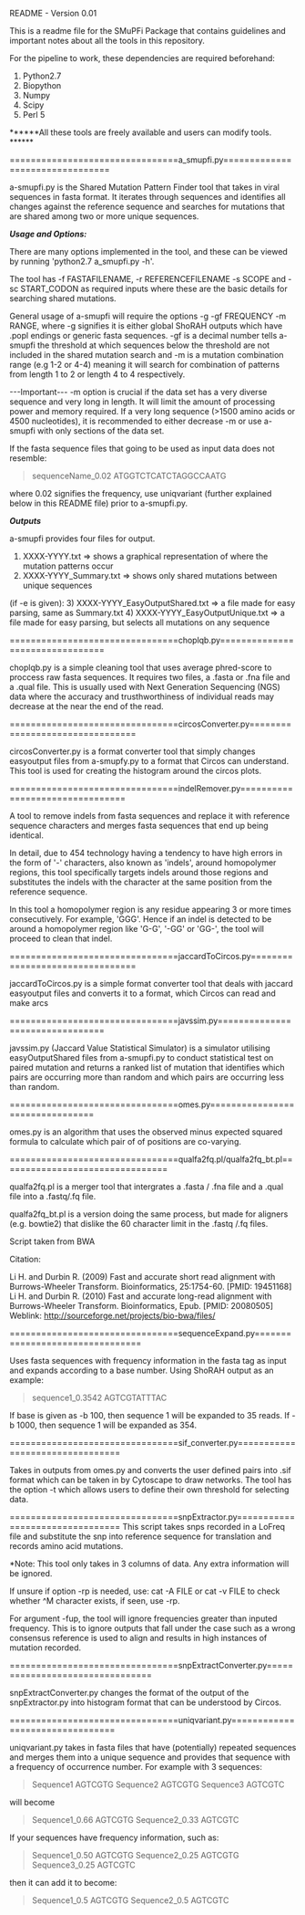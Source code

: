 README - Version 0.01

This is a readme file for the SMuPFi Package that contains guidelines and important notes about
all the tools in this repository.

For the pipeline to work, these dependencies are required beforehand:

1) Python2.7
2) Biopython
3) Numpy
4) Scipy
5) Perl 5

******All these tools are freely available and users can modify tools. ******

================================a_smupfi.py================================

a-smupfi.py is the Shared Mutation Pattern Finder tool that takes in viral sequences in
fasta format. It iterates through sequences and identifies all changes against the 
reference sequence and searches for mutations that are shared among two or more unique
sequences.

***Usage and Options:***

There are many options implemented in the tool, and these can be viewed by running 
'python2.7 a_smupfi.py -h'.

The tool has -f FASTAFILENAME, -r REFERENCEFILENAME -s SCOPE and -sc START_CODON as
required inputs where these are the basic details for searching shared mutations.

General usage of a-smupfi will require the options -g -gf FREQUENCY -m RANGE, where
-g signifies it is either global ShoRAH outputs which have .popl endings or generic fasta 
sequences. -gf is a decimal number tells a-smupfi the threshold at which sequences 
below the threshold are not included in the shared mutation search and -m is a 
mutation combination range (e.g 1-2 or 4-4) meaning it will search for combination 
of patterns from length 1 to 2 or length 4 to 4 respectively. 

---Important---
-m option is crucial if the data set has a very diverse sequence and very long in 
length. It will limit the amount of processing power and memory required. If a very long
sequence (>1500 amino acids or 4500 nucleotides), it is recommended to either decrease -m
or use a-smupfi with only sections of the data set.

If the fasta sequence files that going to be used as input data does not resemble:

>sequenceName_0.02
ATGGTCTCATCTAGGCCAATG

where 0.02 signifies the frequency, use uniqvariant (further explained below in this
README file) prior to a-smupfi.py.

***Outputs***

a-smupfi provides four files for output.

1) XXXX-YYYY.txt => shows a graphical representation of where the mutation patterns occur
2) XXXX-YYYY_Summary.txt => shows only shared mutations between unique sequences

(if -e is given):
3) XXXX-YYYY_EasyOutputShared.txt => a file made for easy parsing, same as Summary.txt
4) XXXX-YYYY_EasyOutputUnique.txt => a file made for easy parsing, but selects all mutations
                                     on any sequence

================================choplqb.py================================

choplqb.py is a simple cleaning tool that uses average phred-score to proccess raw fasta
sequences. It requires two files, a .fasta or .fna file and a .qual file. This is usually
used with Next Generation Sequencing (NGS) data where the accuracy and trusthworthiness
of individual reads may decrease at the near the end of the read.

================================circosConverter.py================================

circosConverter.py is a format converter tool that simply changes easyoutput files from
a-smupfy.py to a format that Circos can understand. This tool is used for creating the
histogram around the circos plots.

================================indelRemover.py================================

A tool to remove indels from fasta sequences and replace it with reference sequence
characters and merges fasta sequences that end up being identical.

In detail, due to 454 technology having a tendency to have high errors in the form of 
'-' characters, also known as 'indels', around homopolymer regions, this tool specifically
targets indels around those regions and substitutes the indels with the character at 
the same position from the reference sequence.

In this tool a homopolymer region is any residue appearing 3 or more times consecutively.
For example, 'GGG'. Hence if an indel is detected to be around a homopolymer region like
'G-G', '-GG' or 'GG-', the tool will proceed to clean that indel.

================================jaccardToCircos.py================================

jaccardToCircos.py is a simple format converter tool that deals with jaccard easyoutput 
files and converts it to a format, which Circos can read and make arcs

================================javssim.py================================

javssim.py (Jaccard Value Statistical Simulator) is a simulator utilising easyOutputShared 
files from a-smupfi.py to conduct statistical test on paired mutation and returns a ranked list
of mutation that identifies which pairs are occurring more than random and which pairs are
occurring less than random.

================================omes.py================================

omes.py is an algorithm that uses the observed minus expected squared formula to calculate which
pair of of positions are co-varying.

================================qualfa2fq.pl/qualfa2fq_bt.pl================================

qualfa2fq.pl is a merger tool that intergrates a .fasta / .fna file and a .qual file into a
.fastq/.fq file.

qualfa2fq_bt.pl is a version doing the same process, but made for aligners (e.g. bowtie2) 
that dislike the 60 character limit in the .fastq /.fq files.

Script taken from BWA

Citation:

Li H. and Durbin R. (2009) Fast and accurate short read alignment with Burrows-Wheeler Transform. Bioinformatics, 25:1754-60. [PMID: 19451168] 
Li H. and Durbin R. (2010) Fast and accurate long-read alignment with Burrows-Wheeler Transform. Bioinformatics, Epub. [PMID: 20080505] 
Weblink: http://sourceforge.net/projects/bio-bwa/files/

================================sequenceExpand.py================================

Uses fasta sequences with frequency information in the fasta tag as input and expands
according to a base number. Using ShoRAH output as an example:

>sequence1_0.3542
AGTCGTATTTAC

If base is given as -b 100, then sequence 1 will be expanded to 35 reads. If -b 1000,
then sequence 1 will be expanded as 354.

================================sif_converter.py================================

Takes in outputs from omes.py and converts the user defined pairs into .sif format which can be
taken in by Cytoscape to draw networks. The tool has the option -t which allows users to define
their own threshold for selecting data. 

================================snpExtractor.py================================
This script takes snps recorded in a LoFreq file and substitute the snp into reference sequence 
for translation and records amino acid mutations.    

*Note: This tool only takes in 3 columns of data. Any extra information will be ignored. 

If unsure if option -rp is needed, use:
cat -A FILE or cat -v FILE to check whether ^M character exists, if seen, use -rp.

For argument -fup, the tool will ignore frequencies greater than inputed frequency. This is to
ignore outputs that fall under the case such as a wrong consensus reference is used to align 
and results in high instances of mutation recorded.


================================snpExtractConverter.py================================

snpExtractConverter.py changes the format of the output of the snpExtractor.py into histogram
format that can be understood by Circos.

================================uniqvariant.py================================

uniqvariant.py takes in fasta files that have (potentially) repeated sequences and merges them into
a unique sequence and provides that sequence with a frequency of occurrence number. For example with
3 sequences:

>Sequence1
AGTCGTG
>Sequence2
AGTCGTG
>Sequence3
AGTCGTC

will become

>Sequence1_0.66
AGTCGTG
>Sequence2_0.33
AGTCGTC

If your sequences have frequency information, such as:

>Sequence1_0.50
AGTCGTG
>Sequence2_0.25
AGTCGTG
>Sequence3_0.25
AGTCGTC

then it can add it to become:

>Sequence1_0.5
AGTCGTG
>Sequence2_0.5
AGTCGTC
 